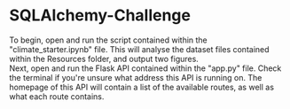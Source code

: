 # SQLAlchemy-Challenge

To begin, open and run the script contained within the "climate_starter.ipynb" file. This will analyse the dataset files contained within the Resources folder, and output two figures.  
Next, open and run the Flask API contained within the "app.py" file. Check the terminal if you're unsure what address this API is running on. The homepage of this API will contain a list of the available routes, as well as what each route contains.  
